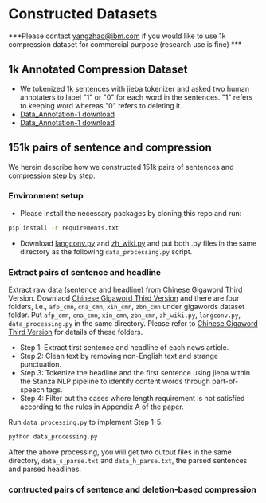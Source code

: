 # Constructed Datasets
***Please contact yangzhao@ibm.com if you would like to use 1k compression dataset for commercial purpose (research use is fine) ***
## 1k Annotated Compression Dataset 
 - We tokenized 1k sentences with jieba tokenizer and asked two human annotaters to label "1" or "0" for each word in the sentences. "1" refers to keeping word whereas "0" refers to deleting it.
 - [Data_Annotation-1 download](https://github.com/ExperimentCode/data/blob/main/data_annotation-1_1k.txt)
 - [Data_Annotation-1 download](https://github.com/ExperimentCode/data/blob/main/data_annotation-2_1k.txt)


## 151k pairs of sentence and compression

We herein describe how we constructed 151k pairs of sentences and compression step by step. 

### Environment setup
 - Please install the necessary packages by cloning this repo and run:

```bash
pip install -r requirements.txt 
```
 - Download [langconv.py](https://raw.githubusercontent.com/skydark/nstools/master/zhtools/langconv.py) and [zh_wiki.py](https://raw.githubusercontent.com/skydark/nstools/master/zhtools/zh_wiki.py) and put both .py files in the same directory as the following `data_processing.py` script.

### Extract pairs of sentence and headline
Extract raw data (sentence and headline) from Chinese Gigaword Third Version. Downlaod [Chinese Gigaword Third Version](https://catalog.ldc.upenn.edu/LDC2007T38) and there are four folders, i.e., ```afp_cmn```, ```cna_cmn```, ```xin_cmn```, ```zbn_cmn``` under gigawords dataset folder. Put ```afp_cmn```, ```cna_cmn```, ```xin_cmn```, ```zbn_cmn```, ```zh_wiki.py```, ```langconv.py```, ```data_processing.py``` in the same  directory. Please refer to [Chinese Gigaword Third Version](https://catalog.ldc.upenn.edu/LDC2007T38) for details of these folders. 
 - Step 1: Extract tirst sentence and headline of each news article.
 - Step 2: Clean text by removing non-English text and strange punctuation.
 - Step 3: Tokenize the headline and the first sentence using jieba within the Stanza NLP pipeline to identify content words through part-of-speech tags.
 - Step 4: Filter out the cases where length requirement is not satisfied according to the rules in Appendix A of the paper.

Run `data_processing.py` to implement Step 1-5.
```bash
python data_processing.py 
```

After the above processing, you will get two output files in the same directory, ```data_s_parse.txt``` and ```data_h_parse.txt```, the parsed sentences and parsed headlines. 

### contructed pairs of sentence and deletion-based compression


